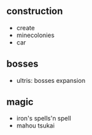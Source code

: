 ## construction
- create
- minecolonies
- car
## bosses
- ultris: bosses expansion
## magic
- iron's spells'n spell
- mahou tsukai